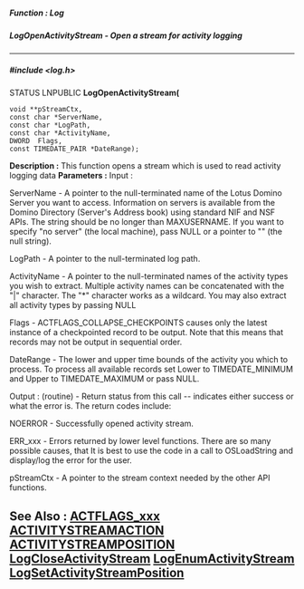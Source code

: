 ##### Function : Log
##### LogOpenActivityStream - Open a stream for activity logging
---
##### #include <log.h>
STATUS LNPUBLIC **LogOpenActivityStream(**

	void **pStreamCtx,
	const char *ServerName,
	const char *LogPath,
	const char *ActivityName,
	DWORD  Flags,
	const TIMEDATE_PAIR *DateRange);
**Description :**
This function opens a stream which is used to read activity logging data
**Parameters :**
Input :

ServerName  -  A pointer to the null-terminated name of the Lotus Domino Server you want to access.  Information on servers is available from the Domino Directory (Server's Address book) using standard NIF and NSF APIs.  The string should be no longer than MAXUSERNAME. If you want to specify "no server" (the local machine), pass NULL or a pointer to "" (the null string).

LogPath  -  A pointer to the null-terminated log path.

ActivityName  -  A pointer to the null-terminated names of the activity types you wish to extract. Multiple activity names can be concatenated with the "|" character. The "*" character works as a wildcard.  You may also extract all activity types by passing NULL

Flags  -  ACTFLAGS_COLLAPSE_CHECKPOINTS causes only the latest instance of a checkpointed record to be output. Note that this means that records may not be output in sequential order.

DateRange  -  The lower and upper time bounds of the activity you which to process. To process all available records set Lower to TIMEDATE_MINIMUM and Upper to TIMEDATE_MAXIMUM or pass NULL.

Output :
(routine)  -  Return status from this call -- indicates either success or what the error is. The return codes include:

NOERROR - Successfully opened activity stream.

ERR_xxx - Errors returned by lower level functions.  There are so many possible causes, that It is best to use the code in a call to OSLoadString and display/log the error for the user.


pStreamCtx  -  A pointer to the stream context needed by the other API functions.

**See Also :**
[ACTFLAGS_xxx](D:/md_files/ACTFLAGS_xxx.md)
[ACTIVITYSTREAMACTION](D:/md_files/ACTIVITYSTREAMACTION.md)
[ACTIVITYSTREAMPOSITION](D:/md_files/ACTIVITYSTREAMPOSITION.md)
[LogCloseActivityStream](D:/md_files/LogCloseActivityStream.md)
[LogEnumActivityStream](D:/md_files/LogEnumActivityStream.md)
[LogSetActivityStreamPosition](D:/md_files/LogSetActivityStreamPosition.md)
---

